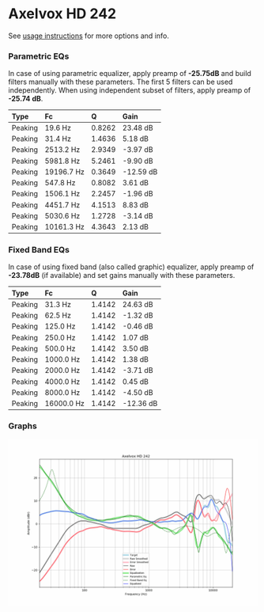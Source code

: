 # Axelvox HD 242
See [usage instructions](https://github.com/jaakkopasanen/AutoEq#usage) for more options and info.

### Parametric EQs
In case of using parametric equalizer, apply preamp of **-25.75dB** and build filters manually
with these parameters. The first 5 filters can be used independently.
When using independent subset of filters, apply preamp of **-25.74 dB**.

| Type    | Fc         |      Q | Gain      |
|:--------|:-----------|:-------|:----------|
| Peaking | 19.6 Hz    | 0.8262 | 23.48 dB  |
| Peaking | 31.4 Hz    | 1.4636 | 5.18 dB   |
| Peaking | 2513.2 Hz  | 2.9349 | -3.97 dB  |
| Peaking | 5981.8 Hz  | 5.2461 | -9.90 dB  |
| Peaking | 19196.7 Hz | 0.3649 | -12.59 dB |
| Peaking | 547.8 Hz   | 0.8082 | 3.61 dB   |
| Peaking | 1506.1 Hz  | 2.2457 | -1.96 dB  |
| Peaking | 4451.7 Hz  | 4.1513 | 8.83 dB   |
| Peaking | 5030.6 Hz  | 1.2728 | -3.14 dB  |
| Peaking | 10161.3 Hz | 4.3643 | 2.13 dB   |

### Fixed Band EQs
In case of using fixed band (also called graphic) equalizer, apply preamp of **-23.78dB**
(if available) and set gains manually with these parameters.

| Type    | Fc         |      Q | Gain      |
|:--------|:-----------|:-------|:----------|
| Peaking | 31.3 Hz    | 1.4142 | 24.63 dB  |
| Peaking | 62.5 Hz    | 1.4142 | -1.32 dB  |
| Peaking | 125.0 Hz   | 1.4142 | -0.46 dB  |
| Peaking | 250.0 Hz   | 1.4142 | 1.07 dB   |
| Peaking | 500.0 Hz   | 1.4142 | 3.50 dB   |
| Peaking | 1000.0 Hz  | 1.4142 | 1.38 dB   |
| Peaking | 2000.0 Hz  | 1.4142 | -3.71 dB  |
| Peaking | 4000.0 Hz  | 1.4142 | 0.45 dB   |
| Peaking | 8000.0 Hz  | 1.4142 | -4.50 dB  |
| Peaking | 16000.0 Hz | 1.4142 | -12.36 dB |

### Graphs
![](./Axelvox%20HD%20242.png)